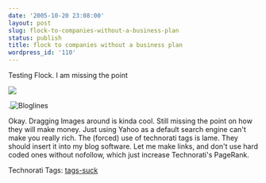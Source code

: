 ```yaml
---
date: '2005-10-20 23:08:00'
layout: post
slug: flock-to-companies-without-a-business-plan
status: publish
title: flock to companies without a business plan
wordpress_id: '110'
---
```


Testing Flock. I am missing the point

![](http://bloglines.com/images/favicon.gif)

.![Bloglines](http://bloglines.com/images/blogo225x50.gif)

  


Okay. Dragging Images around is kinda cool. Still missing the point on how they will make money. Just using Yahoo as a default search engine can't make you really rich.  The (forced) use of technorati tags is lame.  They should insert it into my blog software. Let me make links, and don't use hard coded ones without nofollow, which just increase Technorati's PageRank.  


Technorati Tags: [tags-suck](http://technorati.com/tag/tags-suck)
